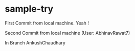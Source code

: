 # sample-try

First Commit from local machine. Yeah !

Second Commit from local machine (User: AbhinavRawat7)

In Branch AnkushChaudhary